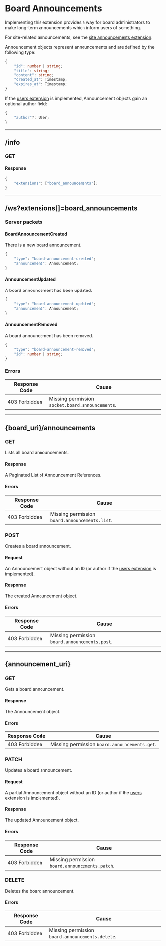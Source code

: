 Board Announcements
===================
Implementing this extension provides a way for board administrators to make long-term announcements which inform users of something.

For site-related announcements, see the [site announcements extension](./site_announcements.md).

Announcement objects represent announcements and are defined by the following type:
```typescript
{
	"id": number | string;
	"title": string;
	"content": string;
	"created_at": Timestamp;
	"expires_at": Timestamp;
}
```

If the [users extension](./users.md) is implemented, Announcement objects gain an optional author field:
```typescript
{
	"author"?: User;
}
```

--------------------------------------------------------------------------------

## /info
### GET
#### Response
```typescript
{
	"extensions": ["board_announcements"];
}
```

--------------------------------------------------------------------------------

## /ws?extensions[]=board_announcements
### Server packets
#### BoardAnnouncementCreated
There is a new board announcement.
```typescript
{
	"type": "board-announcement-created";
	"announcement": Announcement;
}
```
#### AnnouncementUpdated
A board announcement has been updated.
```typescript
{
	"type": "board-announcement-updated";
	"announcement": Announcement;
}
```
#### AnnouncementRemoved
A board announcement has been removed.
```typescript
{
	"type": "board-announcement-removed";
	"id": number | string;
}
```
### Errors
| Response Code | Cause                                      |
|---------------|--------------------------------------------|
| 403 Forbidden | Missing permission `socket.board.announcements`. |

--------------------------------------------------------------------------------

## {board_uri}/announcements
### GET
Lists all board announcements.
#### Response
A Paginated List of Announcement References.
#### Errors
| Response Code | Cause                                          |
|---------------|------------------------------------------------|
| 403 Forbidden | Missing permission `board.announcements.list`. |

### POST
Creates a board announcement.
#### Request
An Announcement object without an ID (or author if the [users extension](./users.md) is implemented).
#### Response
The created Announcement object.
#### Errors
| Response Code | Cause                                          |
|---------------|------------------------------------------------|
| 403 Forbidden | Missing permission `board.announcements.post`. |

--------------------------------------------------------------------------------

## {announcement_uri}
### GET
Gets a board announcement.
#### Response
The Announcement object.
#### Errors
| Response Code | Cause                                         |
|---------------|-----------------------------------------------|
| 403 Forbidden | Missing permission `board.announcements.get`. |

### PATCH
Updates a board announcement.
#### Request
A partial Announcement object without an ID (or author if the [users extension](./users.md) is implemented).
#### Response
The updated Announcement object.
#### Errors
| Response Code | Cause                                           |
|---------------|-------------------------------------------------|
| 403 Forbidden | Missing permission `board.announcements.patch`. |

### DELETE
Deletes the board announcement.
#### Errors
| Response Code | Cause                                            |
|---------------|--------------------------------------------------|
| 403 Forbidden | Missing permission `board.announcements.delete`. |
